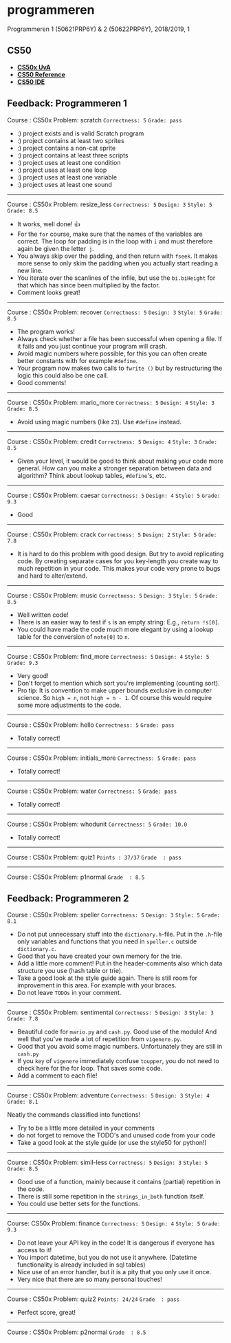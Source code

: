 # programmeren

Programmeren 1 (50621PRP6Y) & 2 (50622PRP6Y), 2018/2019, 1

## CS50

* __[CS50x UvA](https://cs50x.mprog.nl)__
* __[CS50 Reference](https://reference.cs50.net/)__
* __[CS50 IDE](https://cs50.io/)__

## Feedback: Programmeren 1

Course : CS50x
Problem: scratch
`Correctness: 5`
`Grade: pass`

- :) project exists and is valid Scratch program
- :) project contains at least two sprites
- :) project contains a non-cat sprite
- :) project contains at least three scripts
- :) project uses at least one condition
- :) project uses at least one loop
- :) project uses at least one variable
- :) project uses at least one sound

------------------------------------------------------------------------------

Course : CS50x
Problem: resize_less
`Correctness: 5`
`Design: 3`
`Style: 5`
`Grade: 8.5`

- It works, well done! 👍
- For the `for` course, make sure that the names of the variables are correct. The loop for padding is in the loop with `i` and must therefore again be given the letter` j`.
- You always skip over the padding, and then return with `fseek`. It makes more sense to only skim the padding when you actually start reading a new line.
- You iterate over the scanlines of the infile, but use the `bi.biHeight` for that which has since been multiplied by the factor.
- Comment looks great!

------------------------------------------------------------------------------

Course : CS50x
Problem: recover
`Correctness: 5`
`Design: 3`
`Style: 5`
`Grade: 8.5`

- The program works!
- Always check whether a file has been successful when opening a file. If it fails and you just continue your program will crash.
- Avoid magic numbers where possible, for this you can often create better constants with for example `#define`.
- Your program now makes two calls to `fwrite ()` but by restructuring the logic this could also be one call.
- Good comments!

------------------------------------------------------------------------------

Course : CS50x
Problem: mario_more
`Correctness: 5`
`Design: 4`
`Style: 3`
`Grade: 8.5`

* Avoid using magic numbers (like `23`). Use `#define` instead.

------------------------------------------------------------------------------

Course : CS50x
Problem: credit
`Correctness: 5`
`Design: 4`
`Style: 3`
`Grade: 8.5`

* Given your level, it would be good to think about making your code more general. How can you make a stronger separation between data and algorithm? Think about lookup tables, `#define`'s, etc.

------------------------------------------------------------------------------

Course : CS50x
Problem: caesar
`Correctness: 5`
`Design: 4`
`Style: 5`
`Grade: 9.3`

* Good

------------------------------------------------------------------------------

Course : CS50x
Problem: crack
`Correctness: 5`
`Design: 2`
`Style: 5`
`Grade: 7.8`

* It is hard to do this problem with good design. But try to avoid replicating code. By creating separate cases for you key-length you create way to much repetition in your code. This makes your code very prone to bugs and hard to alter/extend.

------------------------------------------------------------------------------

Course : CS50x
Problem: music
`Correctness: 5`
`Design: 3`
`Style: 5`
`Grade: 8.5`

* Well written code!
* There is an easier way to test if `s` is an empty string: E.g., `return !s[0]`.
* You could have made the code much more elegant by using a lookup table for the conversion of `note[0]` to `n`.

------------------------------------------------------------------------------

Course : CS50x
Problem: find_more
`Correctness: 5`
`Design: 4`
`Style: 5`
`Grade: 9.3`

* Very good!
* Don't forget to mention which sort you're implementing (counting sort).
* Pro tip: It is convention to make upper bounds exclusive in computer science. So `high = n`, not `high = n - 1`.  Of course this would require some more adjustments to the code.

------------------------------------------------------------------------------

Course : CS50x
Problem: hello
`Correctness: 5`
`Grade: pass`

- Totally correct!

------------------------------------------------------------------------------

Course : CS50x
Problem: initials_more
`Correctness: 5`
`Grade: pass`

- Totally correct!

------------------------------------------------------------------------------

Course : CS50x
Problem: water
`Correctness: 5`
`Grade: pass`

- Totally correct!

------------------------------------------------------------------------------

Course : CS50x
Problem: whodunit
`Correctness: 5`
`Grade: 10.0`

- Totally correct!

------------------------------------------------------------------------------

Course : CS50x
Problem: quiz1
`Points : 37/37`
`Grade  : pass`

------------------------------------------------------------------------------

Course : CS50x
Problem: p1normal
`Grade  : 8.5`

## Feedback: Programmeren 2

Course : CS50x
Problem: speller
`Correctness: 5`
`Design: 3`
`Style: 5`
`Grade: 8.1`

* Do not put unnecessary stuff into the `dictionary.h`-file. Put in the `.h`-file only variables and functions that you need in `speller.c` outside `dictionary.c`.
* Good that you have created your own memory for the trie.
* Add a little more comment! Put in the header-comments also which data structure you use (hash table or trie).
* Take a good look at the style guide again. There is still room for improvement in this area. For example with your braces.
* Do not leave `TODOs` in your comment.

------------------------------------------------------------------------------

Course : CS50x
Problem: sentimental
`Correctness: 5`
`Design: 3`
`Style: 3`
`Grade: 7.8`

* Beautiful code for `mario.py` and `cash.py`. Good use of the modulo! And well that you've made a lot of repetition from `vigenere.py`.
* Good that you avoid some magic numbers. Unfortunately they are still in `cash.py`
* If you `key` of `vigenere` immediately confuse `toupper`, you do not need to check here for the for loop. That saves some code.
* Add a comment to each file!

------------------------------------------------------------------------------

Course : CS50x
Problem: adventure
`Correctness: 5`
`Design: 3`
`Style: 4`
`Grade: 8.1`

Neatly the commands classified into functions!
* Try to be a little more detailed in your comments
* do not forget to remove the TODO's and unused code from your code
* Take a good look at the style guide (or use the style50 for python!)

------------------------------------------------------------------------------

Course : CS50x
Problem: simil-less
`Correctness: 5`
`Design: 3`
`Style: 5`
`Grade: 8.5`

* Good use of a function, mainly because it contains (partial) repetition in the code.
* There is still some repetition in the `strings_in_both` function itself.
* You could use better sets for the functions.

------------------------------------------------------------------------------

Course: CS50x
Problem: finance
`Correctness: 5`
`Design: 4`
`Style: 5`
`Grade: 9.3`

* Do not leave your API key in the code! It is dangerous if everyone has access to it!
* You import datetime, but you do not use it anywhere. (Datetime functionality is already included in sql tables)
* Nice use of an error handler, but it is a pity that you only use it once.
* Very nice that there are so many personal touches!

------------------------------------------------------------------------------

Course : CS50x
Problem: quiz2
`Points: 24/24`
`Grade  : pass`

* Perfect score, great!

------------------------------------------------------------------------------

Course : CS50x
Problem: p2normal
`Grade  : 8.5`
